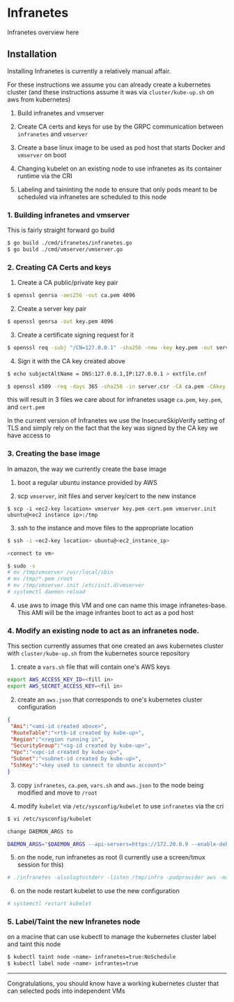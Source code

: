 # Infranetes

Infranetes overview here

## Installation

Installing Infranetes is currently a relatively manual affair.  

For these instructions we assume you can already create a kubernetes cluster (and these instructions assume it was via `cluster/kube-up.sh` on aws from kubernetes)

1. Build infranetes and vmserver

2. Create CA certs and keys for use by the GRPC communication between `infranetes` and `vmserver` 

3. Create a base linux image to be used as pod host that starts Docker and `vmserver` on boot
 
4. Changing kubelet on an existing node to use infranetes as its container runtime via the CRI

5. Labeling and taininting the node to ensure that only pods meant to be scheduled via infranetes are scheduled to this node

### 1. Building infranetes and vmserver

This is fairly straight forward go build

```bash
$ go build ./cmd/ifranetes/infranetes.go
$ go build ./cmd/vmserver/vmserver.go
```

### 2. Creating CA Certs and keys

1. Create a CA public/private key pair

```bash
$ openssl genrsa -aes256 -out ca.pem 4096
```

2. Create a server key pair 
 
```bash
$ openssl genrsa -out key.pem 4096
```

3. Create a certificate signing request for it
```bash
$ openssl req -subj "/CN=127.0.0.1" -sha256 -new -key key.pem -out server.csr
```

4. Sign it with the CA key created above

```bash
$ echo subjectAltName = DNS:127.0.0.1,IP:127.0.0.1 > extfile.cnf

$ openssl x509 -req -days 365 -sha256 -in server.csr -CA ca.pem -CAkey ca.pem -CAcreateserial -out cert.pem -extfile extfile.cnf
```

this will result in 3 files we care about for infranetes usage `ca.pem`, `key.pem`, and `cert.pem`

In the current version of Infranetes we use the InsecureSkipVerify setting of TLS and simply rely on the fact that the key was signed by the CA key we have access to

### 3. Creating the base image

In amazon, the way we currently create the base image  

1. boot a regular ubuntu instance provided by AWS

2. scp `vmserver`, init files and server key/cert to the new instance

`$ scp -i <ec2-key location> vmserver key.pem cert.pem vmserver.init ubuntu@<ec2 instance ip>:/tmp`

3. ssh to the instance and move files to the appropriate location

```bash
$ ssh -i <ec2-key location> ubuntu@<ec2_instance_ip>

<connect to vm>

$ sudo -s
# mv /tmp/vmserver /usr/local/sbin
# mv /tmp/*.pem /root
# mv /tmp/vmserver.init /etc/init.d/vmserver
# systemctl daemon-reload
```

4. use aws to image this VM and one can name this image infranetes-base.  This AMI will be the image infrantes boot to act as a pod host

### 4. Modify an existing node to act as an infranetes node.

This section currently assumes that one created an aws kubernetes cluster with `cluster/kube-up.sh` from the kubernetes source repository
 
1. create a `vars.sh` file that will contain one's AWS keys

```bash
export AWS_ACCESS_KEY_ID=<fill in>
export AWS_SECRET_ACCESS_KEY=<fil in>
```

2. create an `aws.json` that corresponds to one's kubernetes cluster configuration

```json
{
 "Ami":"<ami-id created above>",
 "RouteTable":"<rtb-id created by kube-up>",
 "Region":"<region running in",
 "SecurityGroup":"<sg-id created by kube-up>",
 "Vpc":"<vpc-id created by kube-up>",
 "Subnet":"<subnet-id created by kube-up>",
 "SshKey":"<key used to connect to ubuntu account>"
}
```

3. copy `infranetes`, `ca.pem`, `vars.sh` and `aws.json` to the node being modified and move to `/root`

4. modify `kubelet` via `/etc/sysconfig/kubelet` to use `infranetes` via the cri
  
```bash
$ vi /etc/sysconfig/kubelet

change DAEMON_ARGS to

DAEMON_ARGS="$DAEMON_ARGS --api-servers=https://172.20.0.9 --enable-debugging-handlers=true  --hostname-override=ip-172-20-0-57.us-west-2.compute.internal --cloud-provider=aws  --config=/etc/kubernetes/manifests  --allow-privileged=True --v=4 --cluster-dns=10.0.0.10 --cluster-domain=cluster.local    --non-masquerade-cidr=10.0.0.0/8  --babysit-daemons=true  --container-runtime=remote --container-runtime-endpoint=/tmp/infra "
```

5. on the node, run infranetes as root (I currently use a screen/tmux session for this)

```bash
# ./infranetes -alsologtostderr -listen /tmp/infra -podprovider aws -master-ip 172.20.0.9 -base-ip 10.244.10
```

6. on the node restart kubelet to use the new configuration

```bash
# systemctl restart kubelet
```

### 5. Label/Taint the new Infranetes node

on a macine that can use kubectl to manage the kubernetes cluster label and taint this node

```bash
$ kubectl taint node <name> infranetes=true:NoSchedule
$ kubectl label node <name> infrantes=true
```
---
Congratulations, you should know have a working kubernetes cluster that can selected pods into independent VMs

